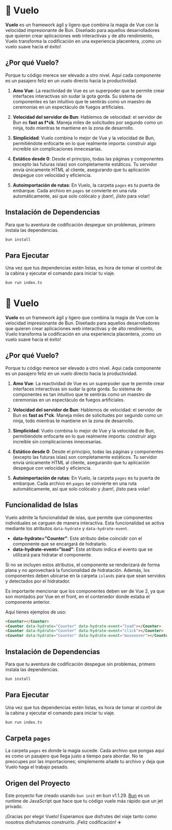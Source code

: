 # 🚀 Vuelo

**Vuelo** es un framework ágil y ligero que combina la magia de Vue con la
velocidad impresionante de Bun. Diseñado para aquellos desarrolladores que
quieren crear aplicaciones web interactivas y de alto rendimiento, Vuelo
transforma la codificación en una experiencia placentera, ¡como un vuelo suave
hacia el éxito!

## ¿Por qué Vuelo?

Porque tu código merece ser elevado a otro nivel. Aquí cada componente es un
pasajero feliz en un vuelo directo hacia la productividad.

1. **Amo Vue**: La reactividad de Vue es un superpoder que te permite crear
   interfaces interactivas sin sudar la gota gorda. Su sistema de componentes es
   tan intuitivo que te sentirás como un maestro de ceremonias en un espectáculo
   de fuegos artificiales.

2. **Velocidad del servidor de Bun**: Hablemos de velocidad: el servidor de Bun
   es **fast as f*ck**. Maneja miles de solicitudes por segundo como un ninja,
   todo mientras te mantiene en la zona de desarrollo.

3. **Simplicidad**: Vuelo combina lo mejor de Vue y la velocidad de Bun,
   permitiéndote enfocarte en lo que realmente importa: construir algo increíble
   sin complicaciones innecesarias.

4. **Estático desde 0**: Desde el principio, todas las páginas y componentes
   (excepto las futuras islas) son completamente estáticos. Tu servidor envía
   únicamente HTML al cliente, asegurando que tu aplicación despegue con
   velocidad y eficiencia.

5. **Autoimportación de rutas**: En Vuelo, la carpeta `pages` es tu puerta de
   embarque. Cada archivo en `pages` se convierte en una ruta automáticamente,
   así que solo colócalo y ¡bam!, ¡listo para volar!

## Instalación de Dependencias

Para que tu aventura de codificación despegue sin problemas, primero instala las
dependencias.

```bash
bun install
```

## Para Ejecutar

Una vez que tus dependencias estén listas, es hora de tomar el control de la
cabina y ejecutar el comando para iniciar tu viaje.

```bash
bun run index.ts
```
# 🚀 Vuelo

**Vuelo** es un framework ágil y ligero que combina la magia de Vue con la velocidad impresionante de Bun. Diseñado para aquellos desarrolladores que quieren crear aplicaciones web interactivas y de alto rendimiento, Vuelo transforma la codificación en una experiencia placentera, ¡como un vuelo suave hacia el éxito!

## ¿Por qué Vuelo?

Porque tu código merece ser elevado a otro nivel. Aquí cada componente es un pasajero feliz en un vuelo directo hacia la productividad.

1. **Amo Vue**: La reactividad de Vue es un superpoder que te permite crear interfaces interactivas sin sudar la gota gorda. Su sistema de componentes es tan intuitivo que te sentirás como un maestro de ceremonias en un espectáculo de fuegos artificiales.

2. **Velocidad del servidor de Bun**: Hablemos de velocidad: el servidor de Bun es **fast as f*ck**. Maneja miles de solicitudes por segundo como un ninja, todo mientras te mantiene en la zona de desarrollo.

3. **Simplicidad**: Vuelo combina lo mejor de Vue y la velocidad de Bun, permitiéndote enfocarte en lo que realmente importa: construir algo increíble sin complicaciones innecesarias.

4. **Estático desde 0**: Desde el principio, todas las páginas y componentes (excepto las futuras islas) son completamente estáticos. Tu servidor envía únicamente HTML al cliente, asegurando que tu aplicación despegue con velocidad y eficiencia.

5. **Autoimportación de rutas**: En Vuelo, la carpeta `pages` es tu puerta de embarque. Cada archivo en `pages` se convierte en una ruta automáticamente, así que solo colócalo y ¡bam!, ¡listo para volar!

## Funcionalidad de Islas

Vuelo admite la funcionalidad de islas, que permite que componentes individuales se carguen de manera interactiva. Esta funcionalidad se activa mediante los atributos `data-hydrate` y `data-hydrate-event`.

- **data-hydrate="Counter"**: Este atributo debe coincidir con el componente que se encargará de hidratarlo. 
- **data-hydrate-event="load"**: Este atributo indica el evento que se utilizará para hidratar el componente.

Si no se incluyen estos atributos, el componente se renderizará de forma plana y no aprovechará la funcionalidad de hidratación. Además, los componentes deben ubicarse en la carpeta `islands` para que sean servidos y detectados por el hidratador. 

Es importante mencionar que los componentes deben ser de Vue 2, ya que son montados por Vue en el front, en el contenedor donde estaba el componente anterior.

Aquí tienes ejemplos de uso:

```html
<Counter></Counter>
<Counter data-hydrate="Counter" data-hydrate-event="load"></Counter>
<Counter data-hydrate="Counter" data-hydrate-event="click"></Counter>
<Counter data-hydrate="Counter" data-hydrate-event="mouseover"></Counter>
```

## Instalación de Dependencias

Para que tu aventura de codificación despegue sin problemas, primero instala las dependencias.

```bash
bun install
```

## Para Ejecutar

Una vez que tus dependencias estén listas, es hora de tomar el control de la cabina y ejecutar el comando para iniciar tu viaje.

```bash
bun run index.ts
````

## Carpeta `pages`

La carpeta `pages` es donde la magia sucede. Cada archivo que pongas aquí es como un pasajero que llega justo a tiempo para abordar. No te preocupes por las importaciones; simplemente añade tu archivo y deja que Vuelo haga el trabajo pesado.

## Origen del Proyecto

Este proyecto fue creado usando `bun init` en bun v1.1.29. [Bun](https://bun.sh) es un runtime de JavaScript que hace que tu código vuele más rápido que un jet privado.

¡Gracias por elegir Vuelo! Esperamos que disfrutes del viaje tanto como nosotros disfrutamos construirlo. ¡Feliz codificación! ✈️
